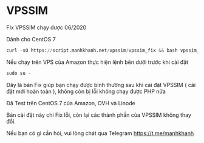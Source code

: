 # VPSSIM
FIx VPSSIM chạy được 06/2020

Dành cho CentOS 7
```python
curl -sO https://script.manhkhanh.net/vpssim/vpssim_fix && bash vpssim_fix
```
Nếu chạy trên VPS của Amazon thực hiện lệnh bên dưới trước khi cài đặt

```python
sudo su -
```

Đây là bản Fix giúp bạn chạy được bình thường sau khi cài đặt VPSSIM ( cài đặt mới hoàn toàn ), không còn bị lỗi không chạy được PHP nữa

Đã Test trên CentOS 7 của Amazon, OVH và Linode

Bản cài đặt này chỉ Fix lỗi, còn lại các thành phần của VPSSIM không thay đổi.

Nếu bạn có gì cần hỏi, vui lòng chát qua Telegram https://t.me/manhkhanh
